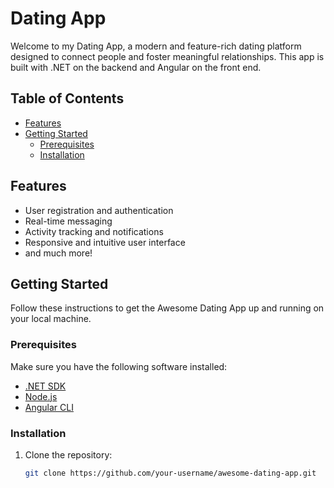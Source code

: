 # Dating App

Welcome to my Dating App, a modern and feature-rich dating platform designed to connect people and foster meaningful relationships. This app is built with .NET on the backend and Angular on the front end.

## Table of Contents

- [Features](#features)
- [Getting Started](#getting-started)
  - [Prerequisites](#prerequisites)
  - [Installation](#installation)


## Features

- User registration and authentication
- Real-time messaging
- Activity tracking and notifications
- Responsive and intuitive user interface
- and much more!

## Getting Started

Follow these instructions to get the Awesome Dating App up and running on your local machine.

### Prerequisites

Make sure you have the following software installed:

- [.NET SDK](https://dotnet.microsoft.com/download)
- [Node.js](https://nodejs.org/)
- [Angular CLI](https://cli.angular.io/)

### Installation

1. Clone the repository:

   ```bash
   git clone https://github.com/your-username/awesome-dating-app.git
